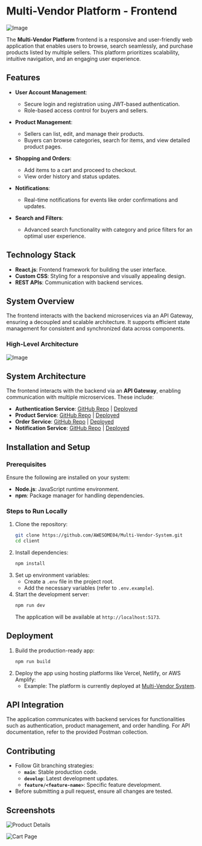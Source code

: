 # Multi-Vendor Platform - Frontend

![Image](https://github.com/user-attachments/assets/790d36e2-ba0a-421e-af0d-41a782a794ff)

The **Multi-Vendor Platform** frontend is a responsive and user-friendly web application that enables users to browse, search seamlessly, and purchase products listed by multiple sellers. This platform prioritizes scalability, intuitive navigation, and an engaging user experience.

## Features

- **User Account Management**:
  - Secure login and registration using JWT-based authentication.
  - Role-based access control for buyers and sellers.
  
- **Product Management**:
  - Sellers can list, edit, and manage their products.
  - Buyers can browse categories, search for items, and view detailed product pages.
  
- **Shopping and Orders**:
  - Add items to a cart and proceed to checkout.
  - View order history and status updates.
  
- **Notifications**:
  - Real-time notifications for events like order confirmations and updates.
  
- **Search and Filters**:
  - Advanced search functionality with category and price filters for an optimal user experience.

## Technology Stack

- **React.js**: Frontend framework for building the user interface.
- **Custom CSS**: Styling for a responsive and visually appealing design.
- **REST APIs**: Communication with backend services.

## System Overview

The frontend interacts with the backend microservices via an API Gateway, ensuring a decoupled and scalable architecture. It supports efficient state management for consistent and synchronized data across components.

### High-Level Architecture

![Image](https://github.com/user-attachments/assets/0a02303d-9552-4cfb-a0c3-6fb63e592010)

## System Architecture

The frontend interacts with the backend via an **API Gateway**, enabling communication with multiple microservices. These include:

- **Authentication Service**: [GitHub Repo](https://github.com/AWESOME04/Auth-Service) | [Deployed](https://auth-service-rbc3.onrender.com)
- **Product Service**: [GitHub Repo](https://github.com/AWESOME04/Product-Service) | [Deployed](https://product-service-qwti.onrender.com)
- **Order Service**: [GitHub Repo](https://github.com/AWESOME04/Order-Service) | [Deployed](https://order-service-uag9.onrender.com)
- **Notification Service**: [GitHub Repo](https://github.com/AWESOME04/Notification-Service) | [Deployed](https://notification-service-lpes.onrender.com)

## Installation and Setup

### Prerequisites

Ensure the following are installed on your system:
- **Node.js**: JavaScript runtime environment.
- **npm**: Package manager for handling dependencies.

### Steps to Run Locally

1. Clone the repository:
   ```bash
   git clone https://github.com/AWESOME04/Multi-Vendor-System.git
   cd client
   ```
2. Install dependencies:
   ```bash
   npm install
   ```
3. Set up environment variables:
   - Create a `.env` file in the project root.
   - Add the necessary variables (refer to `.env.example`).
4. Start the development server:
   ```bash
   npm run dev
   ```
   The application will be available at `http://localhost:5173`.

## Deployment

1. Build the production-ready app:
   ```bash
   npm run build
   ```
2. Deploy the app using hosting platforms like Vercel, Netlify, or AWS Amplify:
   - Example: The platform is currently deployed at [Multi-Vendor System](https://multi-vendor-system.vercel.app/).

## API Integration

The application communicates with backend services for functionalities such as authentication, product management, and order handling. For API documentation, refer to the provided Postman collection.

## Contributing

- Follow Git branching strategies:
  - **`main`**: Stable production code.
  - **`develop`**: Latest development updates.
  - **`feature/<feature-name>`**: Specific feature development.
- Before submitting a pull request, ensure all changes are tested.

## Screenshots

![Product Details](https://github.com/user-attachments/assets/8ffe9515-8678-459e-9b10-20784a92f702)


![Cart Page](https://github.com/user-attachments/assets/d0773bde-ec4c-4f3f-b687-a22ef5c3bc07)
